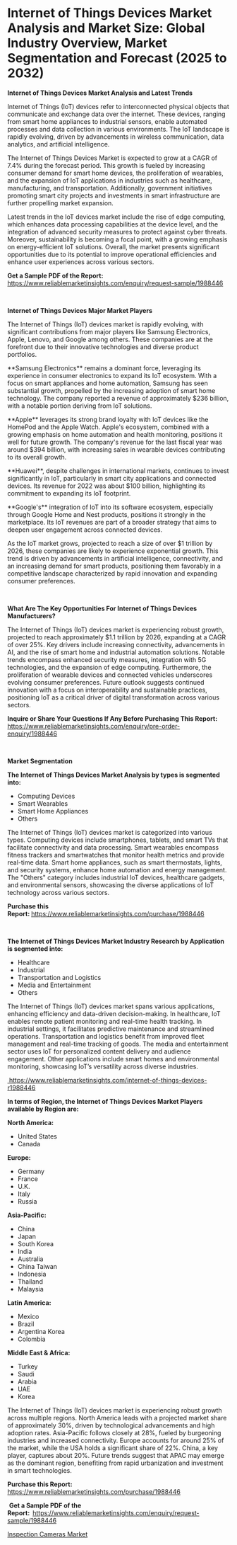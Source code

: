 <p><h1>Internet of Things Devices Market Analysis and Market Size: Global Industry Overview, Market Segmentation and Forecast (2025 to 2032)</h1></p><p><strong>Internet of Things Devices Market Analysis and Latest Trends</strong></p>
<p><p>Internet of Things (IoT) devices refer to interconnected physical objects that communicate and exchange data over the internet. These devices, ranging from smart home appliances to industrial sensors, enable automated processes and data collection in various environments. The IoT landscape is rapidly evolving, driven by advancements in wireless communication, data analytics, and artificial intelligence.</p><p>The Internet of Things Devices Market is expected to grow at a CAGR of 7.4% during the forecast period. This growth is fueled by increasing consumer demand for smart home devices, the proliferation of wearables, and the expansion of IoT applications in industries such as healthcare, manufacturing, and transportation. Additionally, government initiatives promoting smart city projects and investments in smart infrastructure are further propelling market expansion.</p><p>Latest trends in the IoT devices market include the rise of edge computing, which enhances data processing capabilities at the device level, and the integration of advanced security measures to protect against cyber threats. Moreover, sustainability is becoming a focal point, with a growing emphasis on energy-efficient IoT solutions. Overall, the market presents significant opportunities due to its potential to improve operational efficiencies and enhance user experiences across various sectors.</p></p>
<p><strong>Get a Sample PDF of the Report:&nbsp;</strong> <a href="https://www.reliablemarketinsights.com/enquiry/request-sample/1988446?utm_campaign=2240&utm_medium=2&utm_source=Github&utm_content=ia&utm_term=06042025&utm_id=internet-of-things-devices">https://www.reliablemarketinsights.com/enquiry/request-sample/1988446</a></p>
<p>&nbsp;</p>
<p><strong>Internet of Things Devices Major Market Players</strong></p>
<p><p>The Internet of Things (IoT) devices market is rapidly evolving, with significant contributions from major players like Samsung Electronics, Apple, Lenovo, and Google among others. These companies are at the forefront due to their innovative technologies and diverse product portfolios.</p><p>**Samsung Electronics** remains a dominant force, leveraging its experience in consumer electronics to expand its IoT ecosystem. With a focus on smart appliances and home automation, Samsung has seen substantial growth, propelled by the increasing adoption of smart home technology. The company reported a revenue of approximately $236 billion, with a notable portion deriving from IoT solutions.</p><p>**Apple** leverages its strong brand loyalty with IoT devices like the HomePod and the Apple Watch. Apple's ecosystem, combined with a growing emphasis on home automation and health monitoring, positions it well for future growth. The company's revenue for the last fiscal year was around $394 billion, with increasing sales in wearable devices contributing to its overall growth.</p><p>**Huawei**, despite challenges in international markets, continues to invest significantly in IoT, particularly in smart city applications and connected devices. Its revenue for 2022 was about $100 billion, highlighting its commitment to expanding its IoT footprint.</p><p>**Google's** integration of IoT into its software ecosystem, especially through Google Home and Nest products, positions it strongly in the marketplace. Its IoT revenues are part of a broader strategy that aims to deepen user engagement across connected devices.</p><p>As the IoT market grows, projected to reach a size of over $1 trillion by 2026, these companies are likely to experience exponential growth. This trend is driven by advancements in artificial intelligence, connectivity, and an increasing demand for smart products, positioning them favorably in a competitive landscape characterized by rapid innovation and expanding consumer preferences.</p></p>
<p>&nbsp;</p>
<p><strong>What Are The Key Opportunities For Internet of Things Devices Manufacturers?</strong></p>
<p><p>The Internet of Things (IoT) devices market is experiencing robust growth, projected to reach approximately $1.1 trillion by 2026, expanding at a CAGR of over 25%. Key drivers include increasing connectivity, advancements in AI, and the rise of smart home and industrial automation solutions. Notable trends encompass enhanced security measures, integration with 5G technologies, and the expansion of edge computing. Furthermore, the proliferation of wearable devices and connected vehicles underscores evolving consumer preferences. Future outlook suggests continued innovation with a focus on interoperability and sustainable practices, positioning IoT as a critical driver of digital transformation across various sectors.</p></p>
<p><strong>Inquire or Share Your Questions If Any Before Purchasing This Report:</strong> <a href="https://www.reliablemarketinsights.com/enquiry/pre-order-enquiry/1988446?utm_campaign=2240&utm_medium=2&utm_source=Github&utm_content=ia&utm_term=06042025&utm_id=internet-of-things-devices">https://www.reliablemarketinsights.com/enquiry/pre-order-enquiry/1988446</a></p>
<p>&nbsp;</p>
<p><strong>Market Segmentation</strong></p>
<p><strong>The Internet of Things Devices Market Analysis by types is segmented into:</strong></p>
<p><ul><li>Computing Devices</li><li>Smart Wearables</li><li>Smart Home Appliances</li><li>Others</li></ul></p>
<p><p>The Internet of Things (IoT) devices market is categorized into various types. Computing devices include smartphones, tablets, and smart TVs that facilitate connectivity and data processing. Smart wearables encompass fitness trackers and smartwatches that monitor health metrics and provide real-time data. Smart home appliances, such as smart thermostats, lights, and security systems, enhance home automation and energy management. The "Others" category includes industrial IoT devices, healthcare gadgets, and environmental sensors, showcasing the diverse applications of IoT technology across various sectors.</p></p>
<p><strong>Purchase this Report:&nbsp;</strong><a href="https://www.reliablemarketinsights.com/purchase/1988446?utm_campaign=2240&utm_medium=2&utm_source=Github&utm_content=ia&utm_term=06042025&utm_id=internet-of-things-devices">https://www.reliablemarketinsights.com/purchase/1988446</a></p>
<p>&nbsp;</p>
<p><strong>The Internet of Things Devices Market Industry Research by Application is segmented into:</strong></p>
<p><ul><li>Healthcare</li><li>Industrial</li><li>Transportation and Logistics</li><li>Media and Entertainment</li><li>Others</li></ul></p>
<p><p>The Internet of Things (IoT) devices market spans various applications, enhancing efficiency and data-driven decision-making. In healthcare, IoT enables remote patient monitoring and real-time health tracking. In industrial settings, it facilitates predictive maintenance and streamlined operations. Transportation and logistics benefit from improved fleet management and real-time tracking of goods. The media and entertainment sector uses IoT for personalized content delivery and audience engagement. Other applications include smart homes and environmental monitoring, showcasing IoT’s versatility across diverse industries.</p></p>
<p><a href="https://www.reliablemarketinsights.com/internet-of-things-devices-r1988446?utm_campaign=2240&utm_medium=2&utm_source=Github&utm_content=ia&utm_term=06042025&utm_id=internet-of-things-devices">&nbsp;https://www.reliablemarketinsights.com/internet-of-things-devices-r1988446</a></p>
<p><strong>In terms of Region, the Internet of Things Devices Market Players available by Region are:</strong></p>
<p>
    <p> <strong> North America: </strong>
        <ul>
            <li>United States</li>
            <li>Canada</li>
        </ul>
        </p> 
    <p> <strong> Europe: </strong>
        <ul>
            <li>Germany</li>
            <li>France</li>
            <li>U.K.</li>
            <li>Italy</li>
            <li>Russia</li>
        </ul>
        </p> 
    <p> <strong> Asia-Pacific: </strong>
        <ul>
            <li>China</li>
            <li>Japan</li>
            <li>South Korea</li>
            <li>India</li>
            <li>Australia</li>
            <li>China Taiwan</li>
            <li>Indonesia</li>
            <li>Thailand</li>
            <li>Malaysia</li>
        </ul>
        </p> 
    <p> <strong> Latin America: </strong>
        <ul>
            <li>Mexico</li>
            <li>Brazil</li>
            <li>Argentina Korea</li>
            <li>Colombia</li>
        </ul>
        </p> 
    <p> <strong> Middle East & Africa: </strong>
        <ul>
            <li>Turkey</li>
            <li>Saudi</li>
            <li>Arabia</li>
            <li>UAE</li>
            <li>Korea</li>
        </ul>
    </p>
    </p>
<p><p>The Internet of Things (IoT) devices market is experiencing robust growth across multiple regions. North America leads with a projected market share of approximately 30%, driven by technological advancements and high adoption rates. Asia-Pacific follows closely at 28%, fueled by burgeoning industries and increased connectivity. Europe accounts for around 25% of the market, while the USA holds a significant share of 22%. China, a key player, captures about 20%. Future trends suggest that APAC may emerge as the dominant region, benefiting from rapid urbanization and investment in smart technologies.</p></p>
<p><strong>Purchase this Report: </strong><a href="https://www.reliablemarketinsights.com/purchase/1988446?utm_campaign=2240&utm_medium=2&utm_source=Github&utm_content=ia&utm_term=06042025&utm_id=internet-of-things-devices">https://www.reliablemarketinsights.com/purchase/1988446</a></p>
<p>&nbsp;<strong>Get a Sample PDF of the Report:&nbsp;&nbsp;</strong><a href="https://www.reliablemarketinsights.com/enquiry/request-sample/1988446?utm_campaign=2240&utm_medium=2&utm_source=Github&utm_content=ia&utm_term=06042025&utm_id=internet-of-things-devices">https://www.reliablemarketinsights.com/enquiry/request-sample/1988446</a></p>
<p><strong></strong></p>
<p><p><a href="https://github.com/stillsfloria19981/Market-Research-Report-List-1/blob/main/inspection-cameras-market.md?utm_campaign=2240&utm_medium=2&utm_source=Github&utm_content=ia&utm_term=06042025&utm_id=internet-of-things-devices">Inspection Cameras Market</a></p></p>